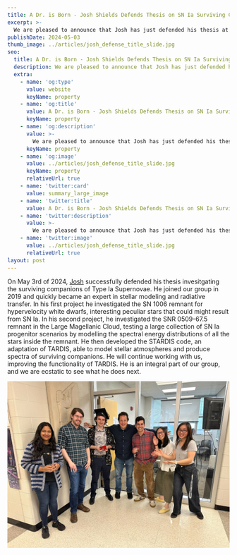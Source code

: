 ```yaml
---
title: A Dr. is Born - Josh Shields Defends Thesis on SN Ia Surviving Companions
excerpt: >-
  We are pleased to announce that Josh has just defended his thesis at Michigan State University investigating the progenitors of Type Ia Supernovae through the study of their surviving companions.
publishDate: 2024-05-03
thumb_image: ../articles/josh_defense_title_slide.jpg
seo:
  title: A Dr. is Born - Josh Shields Defends Thesis on SN Ia Surviving Companions
  description: We are pleased to announce that Josh has just defended his thesis at Michigan State University investigating the progenitors of Type Ia Supernovae through the study of their surviving companions.
  extra:
    - name: 'og:type'
      value: website
      keyName: property
    - name: 'og:title'
      value: A Dr. is Born - Josh Shields Defends Thesis on SN Ia Surviving Companions
      keyName: property
    - name: 'og:description'
      value: >-
        We are pleased to announce that Josh has just defended his thesis at Michigan State University investigating the progenitors of Type Ia Supernovae through the study of their surviving companions.
      keyName: property
    - name: 'og:image'
      value: ../articles/josh_defense_title_slide.jpg
      keyName: property
      relativeUrl: true
    - name: 'twitter:card'
      value: summary_large_image
    - name: 'twitter:title'
      value: A Dr. is Born - Josh Shields Defends Thesis on SN Ia Surviving Companions
    - name: 'twitter:description'
      value: >-
        We are pleased to announce that Josh has just defended his thesis at Michigan State University investigating the progenitors of Type Ia Supernovae through the study of their surviving companions.
    - name: 'twitter:image'
      value: ../articles/josh_defense_title_slide.jpg
      relativeUrl: true
layout: post
---
```


On May 3rd of 2024, <a href="/people/core/#josh-shields">Josh</a> successfully defended his thesis invesitgating the surviving companions of Type Ia Supernovae. He joined our group in 2019 and quickly became an expert in stellar modeling and radiative transfer. In his first project he investigated the SN 1006 remnant for hypervelocity white dwarfs, interesting peculiar stars that could might result from SN Ia. In his second project, he investigated the SNR 0509-67.5 remnant in the Large Magellanic Cloud, testing a large collection of SN Ia progenitor scenarios by modelling the spectral energy distributions of all the stars inside the remnant. He then developed the STARDIS code, an adaptation of TARDIS, able to model stellar atmospheres and produce spectra of surviving companions. He will continue working with us, improving the functionality of TARDIS. He is an integral part of our group, and we are ecstatic to see what he does next.

<img src='\../articles/josh_defense_group_photo.jpg' alt='Image'>


